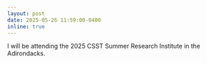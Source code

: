 ```yaml
---
layout: post
date: 2025-05-26 11:59:00-0400
inline: true
---
```


I will be attending the 2025 CSST Summer Research Institute in the Adirondacks.
